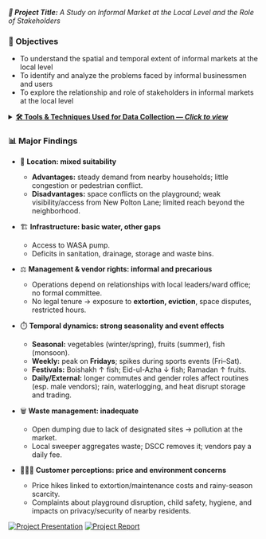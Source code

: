 <i> **📘 Project Title:** A Study on Informal Market at the Local Level and the Role of Stakeholders</i>

### 🎯 Objectives
- To understand the spatial and temporal extent of informal markets at the local level  
- To identify and analyze the problems faced by informal businessmen and users  
- To explore the relationship and role of stakeholders in informal markets at the local level

<details>
  <summary><b><a href="t">🛠️ Tools & Techniques Used for Data Collection — <i>Click to view</i></a></b></summary><br>

**Study setting & participants**  
- **Location:** Around *Iraqi Playground*.  
- **Participants:** Temporary/itinerant vendors and nearby residents.

**Data sources**  
- **Primary:** Field observation, Focus Group Discussions (FGD), Key-Informant Interviews (KII).  
- **Secondary:** Documents and background materials relevant to the site.

**Methods & instruments**  
- **Checklist-based observation:** Documented vendor categories, exact locations and seating arrangements (road, footpath, vacant plot); supported by photo documentation and **sketch mapping**.  
- **FGD with vendors:** Guided discussions on daily operations, constraints, and support systems; sessions intentionally included **female vendors**.  
- **KII with community members/market actors:** Semi-structured interviews to clarify stakeholder roles and relationships affecting market management.

**Ethics**  
- Explained study purpose to participants; **voluntary participation**.  
- **Anonymity** assured; no personally identifying information reported.

**Field outputs**  
- Qualitative notes/transcripts, **maps & sketches**, and **photographs** used for analysis and reporting.

</details>

### 📊 Major Findings

- 📍 **Location: mixed suitability**
  - **Advantages:** steady demand from nearby households; little congestion or pedestrian conflict.
  - **Disadvantages:** space conflicts on the playground; weak visibility/access from New Polton Lane; limited reach beyond the neighborhood.

- 🏗️ **Infrastructure: basic water, other gaps**
  - Access to WASA pump.
  - Deficits in sanitation, drainage, storage and waste bins.

- ⚖️ **Management & vendor rights: informal and precarious**
  - Operations depend on relationships with local leaders/ward office; no formal committee.
  - No legal tenure → exposure to **extortion, eviction**, space disputes, restricted hours.

- ⏱️ **Temporal dynamics: strong seasonality and event effects**
  - **Seasonal:** vegetables (winter/spring), fruits (summer), fish (monsoon).
  - **Weekly:** peak on **Fridays**; spikes during sports events (Fri–Sat).
  - **Festivals:** Boishakh ↑ fish; Eid-ul-Azha ↓ fish; Ramadan ↑ fruits.
  - **Daily/External:** longer commutes and gender roles affect routines (esp. male vendors); rain, waterlogging, and heat disrupt storage and trading.

- 🗑️ **Waste management: inadequate**
  - Open dumping due to lack of designated sites → pollution at the market.
  - Local sweeper aggregates waste; DSCC removes it; vendors pay a daily fee.

- 🧑‍🤝‍🧑 **Customer perceptions: price and environment concerns**
  - Price hikes linked to extortion/maintenance costs and rainy-season scarcity.
  - Complaints about playground disruption, child safety, hygiene, and impacts on privacy/security of nearby residents.

 
[![Project Presentation](https://img.shields.io/static/v1?label=Project%20Presentation&message=%20&color=E74C3C&style=for-the-badge)](Academic/Presentation.pdf)
[![Project Report](https://img.shields.io/static/v1?label=Project%20Report&message=%20&color=F39C12&style=for-the-badge)](Academic/Report.pdf)

